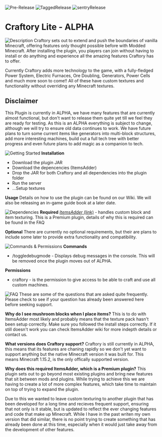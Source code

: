 ![Pre-Release](https://github.com/brettsaunders21/Craftory/workflows/Pre-Release/badge.svg) ![TaggedRelease](https://github.com/brettsaunders21/Craftory/workflows/TaggedRelease/badge.svg?event=label) ![sentryRelease](https://github.com/brettsaunders21/Craftory/workflows/sentryRelease/badge.svg)

# Craftory Lite - ALPHA

![Description](https://www.dropbox.com/s/cs66rvebp67vhmb/bannerBarDescription.png?raw=1)
Craftory sets out to extend and push the boundaries of vanilla Minecraft, offering features only thought possible before with Modded Minecraft. After installing the plugin, you players can join without having to install or do anything and experience all the amazing features Craftory has to offer.

Currently Craftory adds more technology to the game, with a fully-fledged Power System, Electric Furnaces, Ore Doubling, Generators, Power Cells and much more soon to come!! All of these have custom textures and functionality without overriding any Minecraft textures.

## Disclaimer
This Plugin is currently in ALPHA, we have many features that are currently almost functional, but don't want to release them quite yet till we feel they are ready for testing. As this is an ALPHA everything is subject to change, although we will try to ensure old data continues to work. 
We have future plans to turn some current items like generators into multi-block structures, add more interesting machines, build out a full tech tree with better progress and even future plans to add magic as a companion to tech.

![Getting Started](https://www.dropbox.com/s/0srb2ijbkjflxh8/bannerBarGettingStarted.png?raw=1)
**Installation**

 - Download the plugin JAR
 - Download the depencencies (ItemsAdder)
 - Drop the JAR for both Craftory and all dependencies into the plugin folder
 - Run the server
 - ...Setup textures
 
 **Usage**
Details on how to use the plugin can be found on our Wiki.
We will also be releasing an in-game guide book at a later date.
 
![Dependencies](https://www.dropbox.com/s/bsxken8wydsh1bb/bannerBarDependencies.png?raw=1)
**Required**
 [*ItemsAdder* (link)](https://www.spigotmc.org/resources/%E2%9C%85must-have%E2%9C%85-itemsadder%E2%9C%A8-custom-items-huds-guis-textures-3dmodels-emojis-blocks-wings-hats.73355/) - handles custom block and item texturing. This is a Premium plugin, details of why this is required can be found in the FAQ
 
**Optional**
There are currently no optional requirements, but their are plans to include some later to provide extra functionality and compatibility.

![Commands & Permissions](https://www.dropbox.com/s/cn9lx6o6q7eimk4/bannerBarCommands.png?raw=1)
**Commands**
 - /toggledebugmode - Displays debug messages in the console. This will be removed once the plugin moves out of ALPHA.

**Permissions**
 - craftory - is the permission to give access to be able to craft and use all custom machines.

![FAQ](https://www.dropbox.com/s/mbk5843racd4qot/bannerBarFAQ.png?raw=1)
These are some of the questions that are asked quite frequently. Please check to see if your question has already been answered here before seeking support.

**Why do I see mushroom blocks when I place items?**
This is to do with ItemsAdder most likely and probably means that the texture pack hasn't been setup correctly. Make sure you followed the install steps correctly. If it still doesn't work you can check ItemsAdder wiki for more indepth details or contact us.

**What versions does Craftory support?**
Craftory is still currently in ALPHA, this means that its features are chaning rapidly so we don't yet want to support anything but the native Minecraft version it was built for.
This means Minecraft 1.15.2, is the only offically supported version.

**Why does this required ItemsAdder, which is a Premium plugin?**
This plugin sets out to go beyond most existing plugins and bring new features that sit between mods and plugins. While trying to achieve this we are having to create a lot of more complex features, which take time to maintain on top of trying to expand the plugin.

Due to this we wanted to leave custom texturing to another plugin that has been developed for a long time and recieves frequent support, ensuring that not only is it stable, but is updated to reflect the ever changing features and code that make up Minecraft. While I have in the past writen my own version that did similar, there is no point trying to create something that has already been done at this time, especially when it would just take away from the development of other features.
